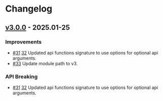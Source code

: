 <!--
Guiding Principles:

Changelogs are for humans, not machines.
There should be an entry for every single version.
The same types of changes should be grouped.
Versions and sections should be linkable.
The latest version comes first.
The release date of each version is displayed.
Mention whether you follow Semantic Versioning.

Usage:

Change log entries are to be added to the Unreleased section under the
appropriate stanza (see below). Each entry is required to include a tag and
the Github issue reference in the following format:

* (<tag>) \#<issue-number> message

Types of changes (Stanzas):

"Features" for new features.
"Improvements" for changes in existing functionality.
"Deprecated" for soon-to-be removed features.
"Bug Fixes" for any bug fixes.
"API Breaking" for breaking API function signatures.
Ref: https://keepachangelog.com/en/1.0.0/
-->

# Changelog

## [v3.0.0](https://github.com/JulianToledano/goingecko/releases/tag/v3.0.0) - 2025.01-25

### Improvements

* [#31](https://github.com/JulianToledano/goingecko/pull/31) [32](https://github.com/JulianToledano/goingecko/pull/32) Updated api functions signature to use options for optional api arguments.
* [#33](https://github.com/JulianToledano/goingecko/pull/33) Update module path to v3.

### API Breaking

* [#31](https://github.com/JulianToledano/goingecko/pull/31) [32](https://github.com/JulianToledano/goingecko/pull/32) Updated api functions signature to use options for optional api arguments.
